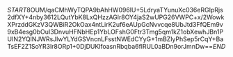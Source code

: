 $START$8OUM/qaCMhWyTQPA9bAhHW096lU+5LdryaTYunuXc036eRGIpRjs2dfXY+4nby3612LQutYbK8LxQHzzAGlr8OY4jaS2wUPG26VWPC+x/2WowkXPrzddGKzV3QWBiR2OkOax4ntLirK2uf6eAUpGcNvvcqe8UbJtd3FfQEm9v9xB4esg0bOuI3DnvuHFNbHEp1YbLOFshG0Ftr3Tmg5qm1kZ1obXewhJBn1PUIN2YQlNJWRsJlwYLYdGSVncnLFsstNWEdCYyG+1mBZlyPhSep5rCqY+BaTsEF2Z1SoYR3lr8ORp1+0DjDUKlfoasnRbqba6flRUL0aBDn9orJmnDw==$END$